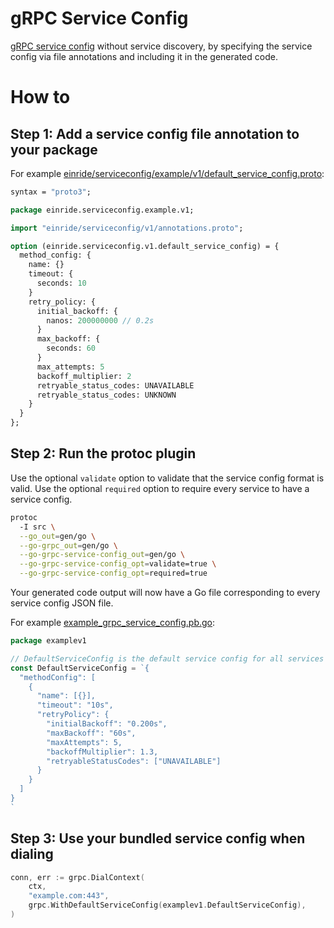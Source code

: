 # gRPC Service Config

[gRPC service config](https://github.com/grpc/grpc/blob/master/doc/service_config.md)
without service discovery, by specifying the service config via file annotations
and including it in the generated code.

# How to

## Step 1: Add a service config file annotation to your package

For example
[einride/serviceconfig/example/v1/default_service_config.proto](./einride/serviceconfig/example/v1/default_service_config.proto):

```proto
syntax = "proto3";

package einride.serviceconfig.example.v1;

import "einride/serviceconfig/v1/annotations.proto";

option (einride.serviceconfig.v1.default_service_config) = {
  method_config: {
    name: {}
    timeout: {
      seconds: 10
    }
    retry_policy: {
      initial_backoff: {
        nanos: 200000000 // 0.2s
      }
      max_backoff: {
        seconds: 60
      }
      max_attempts: 5
      backoff_multiplier: 2
      retryable_status_codes: UNAVAILABLE
      retryable_status_codes: UNKNOWN
    }
  }
};
```

## Step 2: Run the protoc plugin

Use the optional `validate` option to validate that the service config format is
valid. Use the optional `required` option to require every service to have a
service config.

```bash
protoc
  -I src \
  --go_out=gen/go \
  --go-grpc_out=gen/go \
  --go-grpc-service-config_out=gen/go \
  --go-grpc-service-config_opt=validate=true \
  --go-grpc-service-config_opt=required=true
```

Your generated code output will now have a Go file corresponding to every
service config JSON file.

For example
[example_grpc_service_config.pb.go](./internal/gen/proto/einride/serviceconfig/example/v1/example_grpc_service_config.pb.go):

```go
package examplev1

// DefaultServiceConfig is the default service config for all services in the package.
const DefaultServiceConfig = `{
  "methodConfig": [
    {
      "name": [{}],
      "timeout": "10s",
      "retryPolicy": {
        "initialBackoff": "0.200s",
        "maxBackoff": "60s",
        "maxAttempts": 5,
        "backoffMultiplier": 1.3,
        "retryableStatusCodes": ["UNAVAILABLE"]
      }
    }
  ]
}
`
```

## Step 3: Use your bundled service config when dialing

```go
conn, err := grpc.DialContext(
	ctx,
	"example.com:443",
	grpc.WithDefaultServiceConfig(examplev1.DefaultServiceConfig),
)
```
